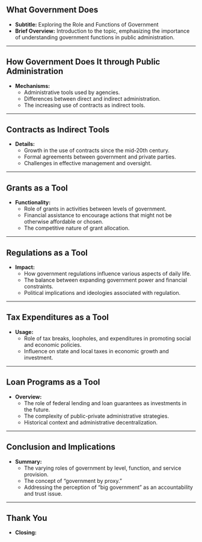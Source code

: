 ## What Government Does
- **Subtitle:** Exploring the Role and Functions of Government
- **Brief Overview:** Introduction to the topic, emphasizing the importance of understanding government functions in public administration.

---

## How Government Does It through Public Administration
- **Mechanisms:**
  - Administrative tools used by agencies.
  - Differences between direct and indirect administration.
  - The increasing use of contracts as indirect tools.

---

## Contracts as Indirect Tools
- **Details:**
  - Growth in the use of contracts since the mid-20th century.
  - Formal agreements between government and private parties.
  - Challenges in effective management and oversight.

---

## Grants as a Tool
- **Functionality:**
  - Role of grants in activities between levels of government.
  - Financial assistance to encourage actions that might not be otherwise affordable or chosen.
  - The competitive nature of grant allocation.

---

## Regulations as a Tool
- **Impact:**
  - How government regulations influence various aspects of daily life.
  - The balance between expanding government power and financial constraints.
  - Political implications and ideologies associated with regulation.

---

## Tax Expenditures as a Tool
- **Usage:**
  - Role of tax breaks, loopholes, and expenditures in promoting social and economic policies.
  - Influence on state and local taxes in economic growth and investment.

---

## Loan Programs as a Tool
- **Overview:**
  - The role of federal lending and loan guarantees as investments in the future.
  - The complexity of public-private administrative strategies.
  - Historical context and administrative decentralization.

---

## Conclusion and Implications
- **Summary:**
  - The varying roles of government by level, function, and service provision.
  - The concept of “government by proxy.”
  - Addressing the perception of “big government” as an accountability and trust issue.

---

## Thank You
- **Closing:**
